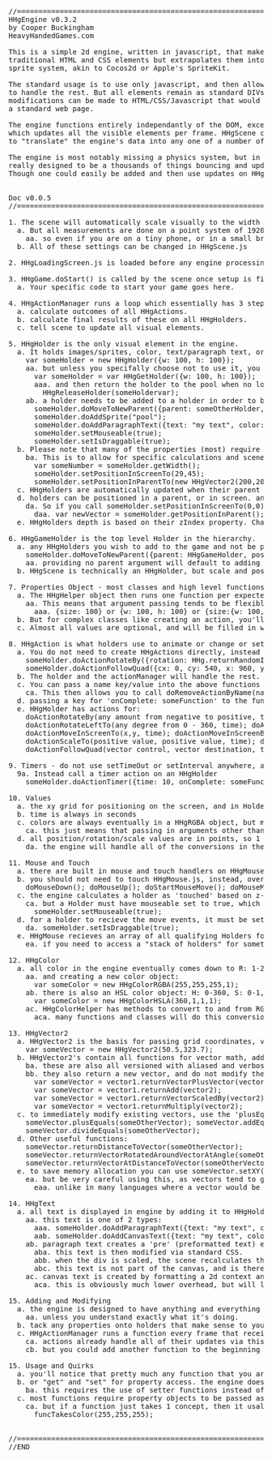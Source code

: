 
<pre>
//====================================================================
HHgEngine v0.3.2
by Cooper Buckingham
HeavyHandedGames.com

This is a simple 2d engine, written in javascript, that makes use of all
traditional HTML and CSS elements but extrapolates them into a standard
sprite system, akin to Cocos2d or Apple's SpriteKit.

The standard usage is to use only javascript, and then allow the engine
to handle the rest. But all elements remain as standard DIVs so any
modifications can be made to HTML/CSS/Javascript that would be made to
a standard web page.

The engine functions entirely independantly of the DOM, except for HHgScene.js
which updates all the visible elements per frame. HHgScene could be modified
to "translate" the engine's data into any one of a number of visual forms.

The engine is most notably missing a physics system, but in general is not
really designed to be a thousands of things bouncing and updating engine.
Though one could easily be added and then use updates on HHgHolders.


Doc v0.0.5
//====================================================================

1. The scene will automatically scale visually to the width of the screen.
  a. But all measurements are done on a point system of 1920/1080.
    aa. so even if you are on a tiny phone, or in a small browser window, you would still use 1920 as screen width.
  b. All of these settings can be changed in HHgScene.js

2. HHgLoadingScreen.js is loaded before any engine processing takes place.

3. HHgGame.doStart() is called by the scene once setup is finished.
  a. Your specific code to start your game goes here.

4. HHgActionManager runs a loop which essentially has 3 steps per frame:
  a. calculate outcomes of all HHgActions.
  b. calculate final results of these on all HHgHolders.
  c. tell scene to update all visual elements.

5. HHgHolder is the only visual element in the engine.
  a. It holds images/sprites, color, text/paragraph text, or other HHgHolders
    var someHolder = new HHgHolder({w: 100, h: 100});
    aa. but unless you specifally choose not to use it, you should use the ObjectPool to get holders:
      var someHolder = var HHgGetHolder({w: 100, h: 100});
      aaa. and then return the holder to the pool when no longer needed:
        HHgReleaseHolder(someHoldervar);
    ab. a holder needs to be added to a holder in order to be visible, and in most cases needs a sprite/image:
      someHolder.doMoveToNewParent({parent: someOtherHolder, position: new HHgVector2(-200,-200), isScreenPos: true});
      someHolder.doAddSprite("pool");
      someHolder.doAddParagraphText({text: "my text", color: {H: 255, S: .5, L: .5, A: 1}, shadow: {color: "black", x: 4, y: 4, blur: 4}});
      someHolder.setMouseable(true);
      someHolder.setIsDraggable(true);
  b. Please note that many of the properties (most) require the use of getters/setters
    ba. This is to allow for specific calculations and scene updates when values are changed.
      var someNumber = someHolder.getWidth();
      someHolder.setPositionInScreenTo(29,45);
      someHolder.setPositionInParentTo(new HHgVector2(200,200));
  c. HHgHolders are automatically updated when their parent holders are updated by Position/Rotation/Scale.
  d. holders can be positioned in a parent, or in screen. and each one updates the other.
    da. So if you call someHolder.setPositionInScreenTo(0,0), its position in parent will change.
      daa. var newVector = someHolder.getPositionInParent();
  e. HHgHolders depth is based on their zIndex property. Changing the zIndex of a parent will adjust all children

6. HHgGameHolder is the top level Holder in the hierarchy.
  a. any HHgHolders you wish to add to the game and not be parented to another Holder should be parented to this:
    someHolder.doMoveToNewParent({parent: HHgGameHolder, position: {x: 200, y: 200} });
    aa. providing no parent argument will default to adding to HHgHolder.
  b. HHgScene is technically an HHgHolder, but scale and position will be incorrect for children

7. Properties Object - most classes and high level functions expect a javascript {} to be passed as arguments.
  a. The HHgHelper object then runs one function per expected argument to process and filter the input
    aa. This means that argument passing tends to be flexible, so for size you could pass in:
      aaa. {size: 100} or {w: 100, h: 100} or {size:{w: 100, h: 100}} etc.
  b. But for complex classes like creating an action, you'll pass in a single object with multiple key value pairs.
  c. Almost all values are optional, and will be filled in with a sensible value if omitted, like 0,0 for position.

8. HHgAction is what holders use to animate or change or set timers.
  a. You do not need to create HHgActions directly, instead you use helper functions on HHgHolder
    someHolder.doActionRotateBy({rotation: HHg.returnRandomInt(120,720), time: HHg.returnRandomInt(5,35)});
    someHolder.doActionFollowQuad({cx: 0, cy: 540, x: 960, y: -540, time: 10, easeIn: 25, easeOut: 25 });
  b. The holder and the actionManager will handle the rest.
  c. You can pass a name key/value into the above functions to uniquely name an action on an object.
    ca. This then allows you to call doRemoveActionByName(name);
  d. passing a key for 'onComplete: someFunction' to the function will cause the passed function to be executed on completion.
  e. HHgHolder has actions for:
    doActionRotateBy(any amount from negative to positive, time);
    doActionRotateLeftTo(any degree from 0 - 360, time); doActionRotateRightTo(); doActionRotateForever(+/- rotation per second);
    doActionMoveInScreenTo(x,y, time); doActionMoveInScreenBy(); doActionMoveForever(vector per second);
    doActionScaleTo(positive value, positive value, time); doActionScaleBy(positive value, positive value); doActionScaleForever(scale per second);
    doActionFollowQuad(vector control, vector destination, time); //creates a quadratic path using the current xy, a control xy, and final xy

9. Timers - do not use setTimeOut or setInterval anywhere, as this will cause things to fall out of sync
  9a. Instead call a timer action on an HHgHolder
    someHolder.doActionTimer({time: 10, onComplete: someFunc});

10. Values
  a. the xy grid for positioning on the screen, and in Holders is 0,0 centric (default point dimension is 1920/1080)
  b. time is always in seconds
  c. colors are always eventually in a HHgRGBA object, but most classes and functions will take HSL, RGB, or Hex values
    ca. this just means that passing in arguments other than a color object will result in a conversion step.
  d. all position/rotation/scale values are in points, so 1 or 1.5 or .044567. no strings, no trailing "px", etc.
    da. the engine will handle all of the conversions in the scene. You can modify rounding behavior there though.

11. Mouse and Touch
  a. there are built in mouse and touch handlers on HHgMouse.js, the engine will use the correct ones based on device type.
  b. you should not need to touch HHgMouse.js, instead, override the existing HHgHolder methods:
    doMouseDown(); doMouseUp(); doStartMouseMove(); doMouseMove(); doEndMouseMove();
  c. the engine calculates a holder as 'touched' based on z-index and canvas pixel alpha;
    ca. but a Holder must have mouseable set to true, which is set to false by default.
      someHolder.setMouseable(true);
  d. for a holder to recieve the move events, it must be set to draggable.
    da. someHolder.setIsDraggable(true);
  e. HHgMouse recieves an array of all qualifying Holders for mouse/touch, it only uses the highest element in the array.
    ea. if you need to access a "stack of holders" for something like dragging a stack, then you'll need to modify HHgMouse.js.

12. HHgColor
  a. all color in the engine eventually comes down to R: 1-255 G: 1-255 B: 1-255 A: 0-1
    aa. and creating a new color object:
      var someColor = new HHgColorRGBA(255,255,255,1);
    ab. there is also an HSL color object: H: 0-360, S: 0-1, L: 0-1, A: 0-1
      var someColor = new HHgColorHSLA(360,1,1,1);
    ac. HHgColorHelper has methods to convert to and from RGB, HSL and Hex
      aca. many functions and classes will do this conversion automatically if you pass in anything other than RGBA

13. HHgVector2
  a. HHgVector2 is the basis for passing grid coordinates, vectors, and scales.
    var someVector = new HHgVector2(50.5,323.7);
  b. HHgVector2's contain all functions for vector math, add, subtract, divide, etc.
    ba. these are also all versioned with aliased and verbose names
    bb. they also return a new vector, and do not modify the existing vector
      var someVector = vector1.returnVectorPlusVector(vector2);
      var someVector = vector1.returnAdd(vector2);
      var someVector = vector1.returnVectorScaledBy(vector2);
      var someVector = vector1.returnMultiply(vector2);
  c. to immediately modify existing vectors, use the 'plusEquals'/etc functions.
    someVector.plusEquals(someOtherVector); someVector.addEquals(someOtherVector);
    someVector.divideEquals(someOtherVector);
  d. Other useful functions:
    someVector.returnDistanceToVector(someOtherVector);
    someVector.returnVectorRotatedAroundVectorAtAngle(someOtherVector, angle); //this will all be handled for you in actions
    someVector.returnVectorAtDistanceToVector(someOtherVector);
  e. to save memory allocation you can use someVector.setXY(x,y) to change the values of a vector.
    ea. but be very careful using this, as vectors tend to get passed around, and these are objects passed by reference
      eaa. unlike in many languages where a vector would be a struct passed by value.

14. HHgText
  a. all text is displayed in engine by adding it to HHgHolders.
    aa. this text is one of 2 types:
      aaa. someHolder.doAddParagraphText({text: "my text", color: {H: 255, S: .5, L: .5, A: 1}, shadow: {color: "black", x: 4, y: 4, blur: 4}});
      aab. someHolder.doAddCanvasText({text: "my text", color: {H: 255, S: .5, L: .5, A: 1}, shadow: {color: "black", x: 4, y: 4, blur: 4}});
    ab. paragraph text creates a 'pre' (preformatted text) element inside of the div.
      aba. this text is then modified via standard CSS.
      abb. when the div is scaled, the scene recalculates the font size to adjust for the div scale.
      abc. this text is not part of the canvas, and is therefore not subject to mouse/touch tests.
    ac. canvas text is created by formatting a 2d context and then painting the text directly onto the div's canvas
      aca. this is obviously much lower overhead, but will look "rasterized", and will be part of mouse/touch detection rules.

15. Adding and Modifying
  a. the engine is designed to have anything and everything modded, but I recommend not changing anything on HHgHolder or HHgScene
    aa. unless you understand exactly what it's doing.
  b. tack any properties onto holders that make sense to you, and create any custom controllers to handle game logic.
  c. HHgActionManager runs a function every frame that receives the delta time since the last frame
    ca. actions already handle all of their updates via this delta
    cb. but you could add another function to the beginning of the list if you were interested in another type of game loop.

15. Usage and Quirks
  a. you'll notice that pretty much any function that you are supposed to interact with start with "do" to do something or "return" to return something
  b. or "get" and "set" for property access. the engine does a lot of secondary computation after properties are set.
    ba. this requires the use of setter functions instead of standard .access
  c. most functions require property objects to be passed as arguments {R: 255, G: 255, B: 255};
    ca. but if a function just takes 1 concept, then it usally can be short-handed for faster typing:
      funcTakesColor(255,255,255);


//=============================================================
//END
</pre>